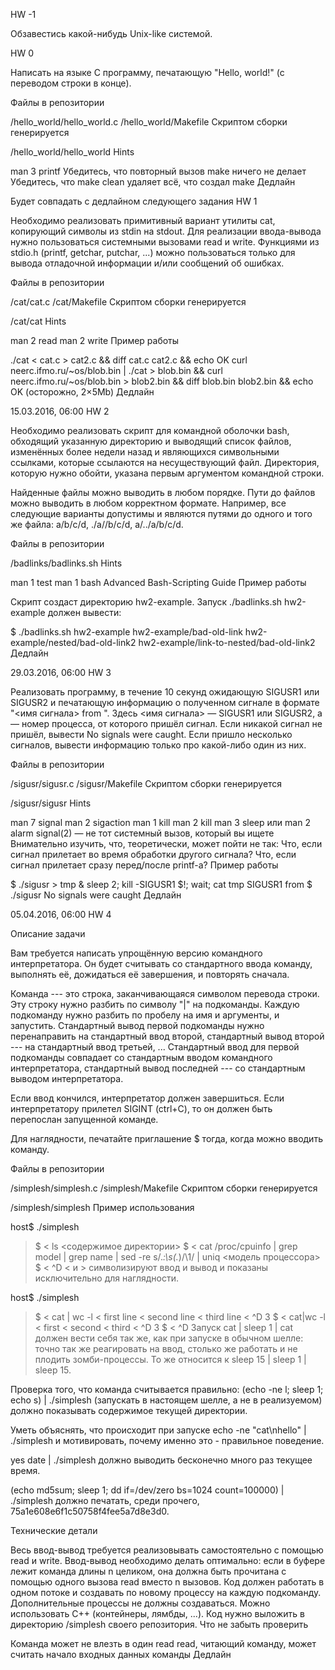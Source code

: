 HW -1

Обзавестись какой-нибудь Unix-like системой.

HW 0

Написать на языке C программу, печатающую "Hello, world!" (с переводом строки в конце).

Файлы в репозитории

/hello_world/hello_world.c
/hello_world/Makefile
Скриптом сборки генерируется

/hello_world/hello_world
Hints

man 3 printf
Убедитесь, что повторный вызов make ничего не делает
Убедитесь, что make clean удаляет всё, что создал make
Дедлайн

Будет совпадать с дедлайном следующего задания
HW 1

Необходимо реализовать примитивный вариант утилиты cat, копирующий символы из stdin на stdout. Для реализации ввода-вывода нужно пользоваться системными вызовами  read и write. Функциями из stdio.h (printf, getchar, putchar, ...) можно пользоваться только для вывода отладочной информации и/или сообщений об ошибках.

Файлы в репозитории

/cat/cat.c
/cat/Makefile
Скриптом сборки генерируется

/cat/cat
Hints

man 2 read
man 2 write
Пример работы

./cat < cat.c > cat2.c && diff cat.c cat2.c && echo OK
curl neerc.ifmo.ru/~os/blob.bin | ./cat > blob.bin && curl neerc.ifmo.ru/~os/blob.bin > blob2.bin && diff blob.bin blob2.bin && echo OK (осторожно, 2×5Mb)
Дедлайн

15.03.2016, 06:00
HW 2

Необходимо реализовать скрипт для командной оболочки bash, обходящий указанную директорию и выводящий список файлов, изменённых более недели назад и являющихся символьными ссылками, которые ссылаются на несуществующий файл. Директория, которую нужно обойти, указана первым аргументом командной строки.

Найденные файлы можно выводить в любом порядке. Пути до файлов можно выводить в любом корректном формате. Например, все следующие варианты допустимы и являются путями до одного и того же файла: a/b/c/d, ./a//b/c/d, a/../a/b/c/d.

Файлы в репозитории

/badlinks/badlinks.sh
Hints

man 1 test
man 1 bash
Advanced Bash-Scripting Guide
Пример работы

Скрипт создаст директорию hw2-example. Запуск ./badlinks.sh hw2-example должен вывести:

$ ./badlinks.sh hw2-example
hw2-example/bad-old-link
hw2-example/nested/bad-old-link2
hw2-example/link-to-nested/bad-old-link2
Дедлайн

29.03.2016, 06:00
HW 3

Реализовать программу, в течение 10 секунд ожидающую SIGUSR1 или SIGUSR2 и печатающую информацию о полученном сигнале в формате "<имя сигнала> from <pid>". Здесь <имя сигнала> — SIGUSR1 или SIGUSR2, а <pid> — номер процесса, от которого пришёл сигнал. Если никакой сигнал не пришёл, вывести No signals were caught. Если пришло несколько сигналов, вывести информацию только про какой-либо один из них.

Файлы в репозитории

/sigusr/sigusr.c
/sigusr/Makefile
Скриптом сборки генерируется

/sigusr/sigusr
Hints

man 7 signal
man 2 sigaction
man 1 kill
man 2 kill
man 3 sleep или man 2 alarm
signal(2) — не тот системный вызов, который вы ищете
Внимательно изучить, что, теоретически, может пойти не так:
Что, если сигнал прилетает во время обработки другого сигнала?
Что, если сигнал прилетает сразу перед/после printf-а?
Пример работы

$ ./sigusr > tmp & sleep 2; kill -SIGUSR1 $!; wait; cat tmp
SIGUSR1 from <pid>
$ ./sigusr
No signals were caught
Дедлайн

05.04.2016, 06:00
HW 4

Описание задачи

Вам требуется написать упрощённую версию командного интерпретатора. Он будет считывать со стандартного ввода команду, выполнять её, дожидаться её завершения, и повторять сначала.

Команда --- это строка, заканчивающаяся символом перевода строки. Эту строку нужно разбить по символу "|" на подкоманды. Каждую подкоманду нужно разбить по пробелу на имя и аргументы, и запустить. Стандартный вывод первой подкоманды нужно перенаправить на стандартный ввод второй, стандартный вывод второй --- на стандартный ввод третьей, ... Стандартный ввод для первой подкоманды совпадает со стандартным вводом командного интерпретатора, стандартный вывод последней --- со стандартным выводом интерпретатора.

Если ввод кончился, интерпретатор должен завершиться. Если интерпретатору прилетел SIGINT (ctrl+C), то он должен быть перепослан запущенной команде.

Для наглядности, печатайте приглашение $ тогда, когда можно вводить команду.

Файлы в репозитории

/simplesh/simplesh.c
/simplesh/Makefile
Скриптом сборки генерируется

/simplesh/simplesh
Пример использования

host$ ./simplesh
> $
< ls
> <содержимое директории>
> $
< cat /proc/cpuinfo | grep model | grep name | sed -re s/.*:\s(.*)/\1/ | uniq
> <модель процессора>
> $
< ^D
< и > символизируют ввод и вывод и показаны исключительно для наглядности.

host$ ./simplesh
> $
< cat | wc -l
< first line
< second line
< third line
< ^D
> 3
> $
< cat|wc -l
< first
< second
< third
< ^D
> 3
> $
< ^D
Запуск cat | sleep 1 | cat должен вести себя так же, как при запуске в обычном шелле: точно так же реагировать на ввод, столько же работать и не плодить зомби-процессы. То же относится к sleep 15 | sleep 1 | sleep 15.

Проверка того, что команда считывается правильно: (echo -ne l; sleep 1; echo s) | ./simplesh (запускать в настоящем шелле, а не в реализуемом) должно показывать содержимое текущей директории.

Уметь объяснять, что происходит при запуске echo -ne "cat\nhello" | ./simplesh и мотивировать, почему именно это - правильное поведение.

yes date | ./simplesh должно выводить бесконечно много раз текущее время.

(echo md5sum; sleep 1; dd if=/dev/zero bs=1024 count=100000) | ./simplesh должно печатать, среди прочего, 75a1e608e6f1c50758f4fee5a7d8e3d0.

Технические детали

Весь ввод-вывод требуется реализовывать самостоятельно с помощью read и write.
Ввод-вывод необходимо делать оптимально: если в буфере лежит команда длины n целиком, она должна быть прочитана с помощью одного вызова read вместо n вызовов.
Код должен работать в одном потоке и создавать по новому процессу на каждую подкоманду. Дополнительные процессы не должны создаваться.
Можно использовать C++ (контейнеры, лямбды, ...).
Код нужно выложить в директорию /simplesh своего репозитория.
Что не забыть проверить

Команда может не влезть в один read
read, читающий команду, может считать начало входных данных команды
Дедлайн
